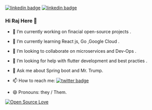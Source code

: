 
[![linkedin badge](https://img.shields.io/badge/Raj_Shah-30302f?style=flat&logo=linkedin)](https://www.linkedin.com/in/rajshah121)   [![linkedin badge](https://img.shields.io/badge/Web_Site-30302f?style=flat&logo=Jabber)](https://rajshah1.github.io)    

<!--
**rajshah1/rajshah1** is a ✨ _special_ ✨ repository because its `README.md` (this file) appears on your GitHub profile.

Here are some ideas to get you started:
-->
### Hi Raj Here 👋


- 🔭 I’m currently working on finacial open-source projects .

- 🌱 I’m currently learning React js, Go ,Google Cloud .

- 👯 I’m looking to collaborate on microservices and Dev-Ops .

- 🤔 I’m looking for help with flutter development and best practies .

- 💬 Ask me about Spring boot and Mr. Trump.

- 📫 How to reach me: [![twitter badge](https://img.shields.io/badge/RAJ_SHAH77-30302f?style=flat&logo=Instagram)](https://www.instagram.com/rajshah_777/) 

- 😄 Pronouns: they / Them.


[![Open Source Love](https://badges.frapsoft.com/os/v1/open-source.png?v=103)](https://github.com/rajshah1)  
